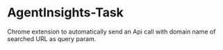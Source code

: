# AgentInsights-Task
Chrome extension to automatically send an Api call with domain name of searched URL as query param.
